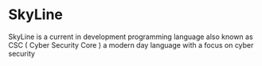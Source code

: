 # SkyLine
SkyLine is a current in development programming language also known as CSC ( Cyber Security Core ) a modern day language with a focus on cyber security
